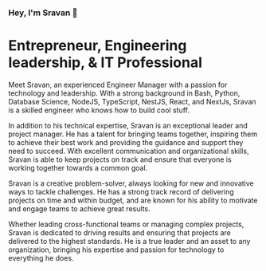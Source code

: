 ### Hey, I'm Sravan 👋

#  Entrepreneur, Engineering leadership, & IT Professional

Meet Sravan, an experienced Engineer Manager with a passion for technology and leadership. With a strong background in Bash, Python, Database Science, NodeJS, TypeScript, NestJS, React, and NextJs, Sravan is a skilled engineer who knows how to build cool stuff.

In addition to his technical expertise, Sravan is an exceptional leader and project manager. He has a talent for bringing teams together, inspiring them to achieve their best work and providing the guidance and support they need to succeed. With excellent communication and organizational skills, Sravan is able to keep projects on track and ensure that everyone is working together towards a common goal.

Sravan is a creative problem-solver, always looking for new and innovative ways to tackle challenges. He has a strong track record of delivering projects on time and within budget, and are known for his ability to motivate and engage teams to achieve great results.

Whether leading cross-functional teams or managing complex projects, Sravan is dedicated to driving results and ensuring that projects are delivered to the highest standards. He is a true leader and an asset to any organization, bringing his expertise and passion for technology to everything he does.
<!--
**sravan1000/sravan1000** is a ✨ _special_ ✨ repository because its `README.md` (this file) appears on your GitHub profile.

- Entrepreneur, Engineering leadership, & IT Professional
Here are some ideas to get you started:

- 🔭 I’m currently working on ...
- 🌱 I’m currently learning ...
- 👯 I’m looking to collaborate on ...
- 🤔 I’m looking for help with ...
- 💬 Ask me about ...
- 📫 How to reach me: ...
- 😄 Pronouns: ...
- ⚡ Fun fact: ...
-->
